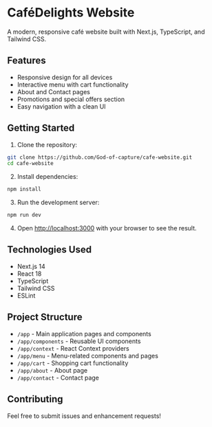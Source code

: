 # CaféDelights Website

A modern, responsive café website built with Next.js, TypeScript, and Tailwind CSS.

## Features

- Responsive design for all devices
- Interactive menu with cart functionality
- About and Contact pages
- Promotions and special offers section
- Easy navigation with a clean UI

## Getting Started

1. Clone the repository:
```bash
git clone https://github.com/God-of-capture/cafe-website.git
cd cafe-website
```

2. Install dependencies:
```bash
npm install
```

3. Run the development server:
```bash
npm run dev
```

4. Open [http://localhost:3000](http://localhost:3000) with your browser to see the result.

## Technologies Used

- Next.js 14
- React 18
- TypeScript
- Tailwind CSS
- ESLint

## Project Structure

- `/app` - Main application pages and components
- `/app/components` - Reusable UI components
- `/app/context` - React Context providers
- `/app/menu` - Menu-related components and pages
- `/app/cart` - Shopping cart functionality
- `/app/about` - About page
- `/app/contact` - Contact page

## Contributing

Feel free to submit issues and enhancement requests!
